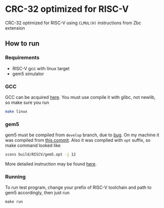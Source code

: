 # CRC-32 optimized for RISC-V

CRC-32 optimized for RISC-V using `CLMUL(H)` instructions from Zbc extension

## How to run
### Requirements
* RISC-V gcc with linux target
* gem5 simulator

### GCC
GCC can be acquired [here](https://github.com/riscv-collab/riscv-gnu-toolchain).
You must use compile it with glibc, not newlib, so make sure you run
```bash
make linux
```
### gem5 
gem5 must be compiled from `develop` branch, due to [bug](https://gem5.atlassian.net/browse/GEM5-1276).
On my machine it was compiled from [this commit](https://gem5.googlesource.com/public/gem5/+/1b2252cbc0dbd2473f0e106775419dd8b87992f9).
Also it was complied with `opt` suffix, so make command looked like
```bash
scons build/RISCV/gem5.opt -j 12
```
More detailed instruction may be found [here](https://www.gem5.org/documentation/general_docs/building).

### Running
To run test program, change your prefix of RISC-V toolchain and path to gem5 accordingly, then just run 
```
make run
```
